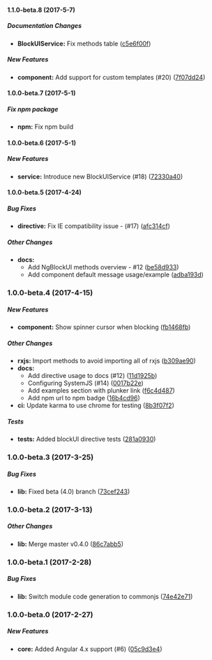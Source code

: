 #### 1.1.0-beta.8 (2017-5-7)

##### Documentation Changes

* **BlockUIService:** Fix methods table ([c5e6f00f](https://github.com/kuuurt13/ng-block-ui/commit/c5e6f00f6abbcb5bb2ea5ebd23af2d829c3eedd0))

##### New Features

* **component:** Add support for custom templates (#20) ([7f07dd24](https://github.com/kuuurt13/ng-block-ui/commit/7f07dd248c6c5eb7b3e7866284cb14b6136d13e8))

#### 1.0.0-beta.7 (2017-5-1)

##### Fix npm package

* **npm:** Fix npm build

#### 1.0.0-beta.6 (2017-5-1)

##### New Features

* **service:** Introduce new BlockUIService (#18) ([72330a40](https://github.com/kuuurt13/ng-block-ui/commit/72330a40b1c1485fb693e426ab075d8d04a72a2f))

#### 1.0.0-beta.5 (2017-4-24)

##### Bug Fixes

* **directive:** Fix IE compatibility issue - (#17) ([afc314cf](https://github.com/kuuurt13/ng-block-ui/commit/afc314cfdc3180cafcb3de2206ad080915360fd6))

##### Other Changes

* **docs:**
  * Add NgBlockUI methods overview - #12 ([be58d933](https://github.com/kuuurt13/ng-block-ui/commit/be58d9331b1c4d237d96fbf6b507f88142197388))
  * Add component default message usage/example ([adba193d](https://github.com/kuuurt13/ng-block-ui/commit/adba193d0d532d30f111acc46a69df81a9d936ca))

### 1.0.0-beta.4 (2017-4-15)

##### New Features

* **component:** Show spinner cursor when blocking ([fb1468fb](https://github.com/kuuurt13/ng-block-ui/commit/fb1468fba452ce0e5894e18f40338609e942b8c6))

##### Other Changes

* **rxjs:** Import methods to avoid importing all of rxjs ([b309ae90](https://github.com/kuuurt13/ng-block-ui/commit/b309ae904cffc34b8716f65c2c7ab0a79162c625))
* **docs:**
  * Add directive usage to docs (#12) ([11d1925b](https://github.com/kuuurt13/ng-block-ui/commit/11d1925b8f4c1eaf48d500f5ca6b23177fbbe956))
  * Configuring SystemJS  (#14) ([0017b22e](https://github.com/kuuurt13/ng-block-ui/commit/0017b22e854ebe6cf44649a7847bfce024c93c2e))
  * Add examples section with plunker link ([f6c4d487](https://github.com/kuuurt13/ng-block-ui/commit/f6c4d487d49a63e5fbc12cab8c489cf8b9326264))
  * Add npm url to npm badge ([16b4cd96](https://github.com/kuuurt13/ng-block-ui/commit/16b4cd96673c8369404db7ad1e96312b920c1658))
* **ci:** Update karma to use chrome for testing ([8b3f07f2](https://github.com/kuuurt13/ng-block-ui/commit/8b3f07f2ca352e7b9b51b0cafa0b5a76025e7026))

##### Tests

* **tests:** Added blockUI directive tests ([281a0930](https://github.com/kuuurt13/ng-block-ui/commit/281a09307144f2ca05ebd85eed459d0a2c86648e))

### 1.0.0-beta.3 (2017-3-25)

##### Bug Fixes

* **lib:** Fixed beta (4.0) branch ([73cef243](https://github.com/kuuurt13/ng-block-ui/commit/73cef24306e05f2cdff9bb3c3e4f313af0645357))

### 1.0.0-beta.2 (2017-3-13)

##### Other Changes

* **lib:** Merge master v0.4.0 ([86c7abb5](https://github.com/kuuurt13/ng-block-ui/commit/86c7abb5a355568024dc64d7610ba07f14d84abd))

### 1.0.0-beta.1 (2017-2-28)

##### Bug Fixes

* **lib:** Switch module code generation to commonjs ([74e42e71](https://github.com/kuuurt13/ng-block-ui/commit/74e42e712fe257fe1fe8cc8a875c6c13d111c012))

### 1.0.0-beta.0 (2017-2-27)

##### New Features

* **core:** Added Angular 4.x support (#6) ([05c9d3e4](https://github.com/kuuurt13/ng-block-ui/commit/05c9d3e49bb9a972af6131f2d2f872d5c7a14306))

